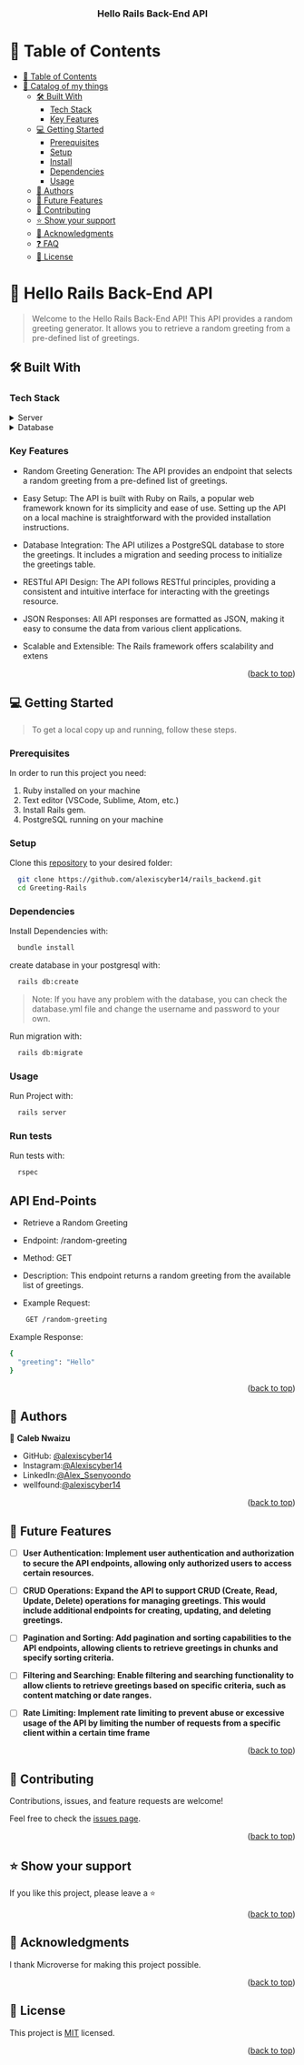 <div align="center">
  <h3><b>Hello Rails Back-End API</b></h3>
</div>

# 📗 Table of Contents

- [📗 Table of Contents](#-table-of-contents)
- [📖 Catalog of my things ](#-catalog-of-my-things-)
  - [🛠 Built With ](#-built-with-)
    - [Tech Stack ](#tech-stack-)
    - [Key Features ](#key-features-)
  - [💻 Getting Started ](#-getting-started-)
    - [Prerequisites](#prerequisites)
    - [Setup](#setup)
    - [Install](#install)
    - [Dependencies](#dependencies)
    - [Usage](#usage)
  - [👥 Authors ](#-authors-)
  - [🔭 Future Features ](#-future-features-)
  - [🤝 Contributing ](#-contributing-)
  - [⭐️ Show your support ](#️-show-your-support-)
  - [🙏 Acknowledgments ](#-acknowledgments-)
  - [❓ FAQ ](#-faq-)
  - [📝 License ](#-license-)

<!-- PROJECT DESCRIPTION -->

# 📖 Hello Rails Back-End API <a name="about-project"></a>
 
> Welcome to the Hello Rails Back-End API! This API provides a random greeting generator. It allows you to retrieve a random greeting from a pre-defined list of greetings.

## 🛠 Built With <a name="built-with"></a>

### Tech Stack <a name="tech-stack"></a>

<details>
  <summary>Server</summary>
  <ul>
    <li><a href="https://www.ruby-lang.org/en/">Ruby (v3.2.2)</a></li>
    <li><a href="https://rubyonrails.org/">Ruby on Rails (v7.0.5)</a></li>
  </ul>
</details>
<details>
  <summary>Database</summary>
  <ul>
    <li><a href="https://postgresql.org">PostgreSQL</a></li>
  </ul></details>



### Key Features <a name="key-features"></a>

- Random Greeting Generation: The API provides an endpoint that selects a random greeting from a pre-defined list of greetings.

- Easy Setup: The API is built with Ruby on Rails, a popular web framework known for its simplicity and ease of use. Setting up the API on a local machine is straightforward with the provided installation instructions.

- Database Integration: The API utilizes a PostgreSQL database to store the greetings. It includes a migration and seeding process to initialize the greetings table.

- RESTful API Design: The API follows RESTful principles, providing a consistent and intuitive interface for interacting with the greetings resource.

- JSON Responses: All API responses are formatted as JSON, making it easy to consume the data from various client applications.

- Scalable and Extensible: The Rails framework offers scalability and extens

<p align="right">(<a href="#readme-top">back to top</a>)</p>

## 💻 Getting Started <a name="getting-started"></a>

> To get a local copy up and running, follow these steps.

### Prerequisites

In order to run this project you need:

1. Ruby installed on your machine
2. Text editor (VSCode, Sublime, Atom, etc.)
3. Install Rails gem.
4. PostgreSQL running on your machine

### Setup

Clone this [repository](https://github.com/alexiscyber14/rails_backend.git) to your desired folder:

```sh
  git clone https://github.com/alexiscyber14/rails_backend.git
  cd Greeting-Rails
```

### Dependencies

Install Dependencies with:

```sh
  bundle install
```

create database in your postgresql with:

```sh
  rails db:create
```

> Note: If you have any problem with the database, you can check the database.yml file and change the username and password to your own.

Run migration with:

```sh
  rails db:migrate
```

### Usage

Run Project with:

```sh
  rails server
```

### Run tests

Run tests with:

```sh
  rspec
```

## API End-Points
- Retrieve a Random Greeting
- Endpoint: /random-greeting

- Method: GET

- Description: This endpoint returns a random greeting from the available list of greetings.

- Example Request:
```sh
    GET /random-greeting
```

Example Response:
```sh
{
  "greeting": "Hello"
}

```

<p align="right">(<a href="#readme-top">back to top</a>)</p>

## 👥 Authors <a name="authors"></a>

👤 **Caleb Nwaizu**

- GitHub: [@alexiscyber14](https://github.com/alexiscyber14)
- Instagram:[@Alexiscyber14](https://www.instagram.com/alexiscyber14/)
- LinkedIn:[@Alex_Ssenyoondo](https://www.linkedin.com/in/alex-software/)
- wellfound:[@alexiscyber14](https://angel.co/u/alexander-senyondo)

<p align="right">(<a href="#readme-top">back to top</a>)</p>

<!-- FUTURE FEATURES -->

## 🔭 Future Features <a name="future-features"></a>

- [ ] **User Authentication: Implement user authentication and authorization to secure the API endpoints, allowing only authorized users to access certain resources.**

- [ ] **CRUD Operations: Expand the API to support CRUD (Create, Read, Update, Delete) operations for managing greetings. This would include additional endpoints for creating, updating, and deleting greetings.**

- [ ] **Pagination and Sorting: Add pagination and sorting capabilities to the API endpoints, allowing clients to retrieve greetings in chunks and specify sorting criteria.**

- [ ] **Filtering and Searching: Enable filtering and searching functionality to allow clients to retrieve greetings based on specific criteria, such as content matching or date ranges.**

- [ ] **Rate Limiting: Implement rate limiting to prevent abuse or excessive usage of the API by limiting the number of requests from a specific client within a certain time frame**


<p align="right">(<a href="#readme-top">back to top</a>)</p>

<!-- CONTRIBUTING -->

## 🤝 Contributing <a name="contributing"></a>

Contributions, issues, and feature requests are welcome!

Feel free to check the [issues page](https://github.com/alexiscyber14/ror-react/issues).

<p align="right">(<a href="#readme-top">back to top</a>)</p>

<!-- SUPPORT -->

## ⭐️ Show your support <a name="support"></a>

If you like this project, please leave a ⭐️

<p align="right">(<a href="#readme-top">back to top</a>)</p>

<!-- ACKNOWLEDGEMENTS -->

## 🙏 Acknowledgments <a name="acknowledgements"></a>

I thank Microverse for making this project possible.

<p align="right">(<a href="#readme-top">back to top</a>)</p>

<!-- LICENSE -->

## 📝 License <a name="license"></a>

This project is [MIT](./LICENSE) licensed.

<p align="right">(<a href="#readme-top">back to top</a>)</p>
